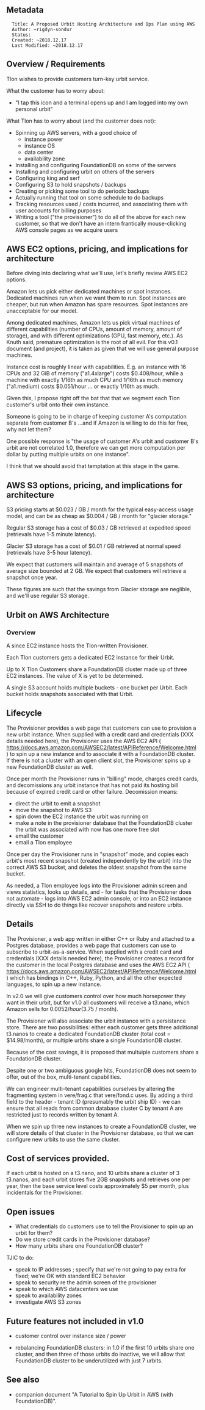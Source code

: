 ## Metadata
```
  Title: A Proposed Urbit Hosting Architecture and Ops Plan using AWS
  Author: ~rigdyn-sondur
  Status: 
  Created: ~2018.12.17
  Last Modified: ~2018.12.17
```

## Overview / Requirements

Tlon wishes to provide customers turn-key urbit service.

What the customer has to worry about:

* "I tap this icon and a terminal opens up and I am logged into my own personal urbit"

What Tlon has to worry about (and the customer does not):

* Spinning up AWS servers, with a good choice of
    * instance power
	* instance OS
	* data center
	* availability zone
* Installing and configuring FoundationDB on some of the servers
* Installing and configuring urbit on others of the servers
* Configuring king and serf
* Configuring S3 to hold snapshots / backups
* Creating or picking some tool to do periodic backups
* Actually running that tool on some schedule to do backups
* Tracking resources used / costs incurred, and associating them with user accounts for billing purposes
* Writing a tool ("the provisioner") to do all of the above for each new customer, so that we don't have an intern frantically mouse-clicking AWS console pages as we acquire users

## AWS EC2 options, pricing, and implications for architecture

Before diving into declaring what we'll use, let's briefly review AWS
EC2 options.

Amazon lets us pick either dedicated machines or spot instances.
Dedicated machines run when we want them to run. Spot instances are
cheaper, but run when Amazon has spare resources.  Spot instances are
unacceptable for our model.

Among dedicated machines, Amazon lets us pick virtual machines of
different capabilities (number of CPUs, amount of memory, amount of
storage), and with different optimizations (GPU, fast memory, etc.).
As Knuth said, premature optimization is the root of all evil.  For
this v0.1 document (and project), it is taken as given that we will
use general purpose machines.

Instance cost is roughly linear with capabilities.  E.g. an instance
with 16 CPUs and 32 GiB of memory ("a1.4xlarge") costs $0.408/hour,
while a machine with exactly 1/16th as much CPU and 1/16th as much
memory ("a1.medium) costs $0.051/hour ... or exactly 1/16th as much.

Given this, I propose right off the bat that that we segment each Tlon
customer's urbit onto their own instance.

Someone is going to be in charge of keeping customer A's computation
separate from customer B's ...and if Amazon is willing to do this for
free, why not let them?

One possible response is "the usage of customer A's urbit and customer
B's urbit are not correlated 1.0, therefore we can get more
computation per dollar by putting multiple urbits on one instance".

I think that we should avoid that temptation at this stage in the game.

## AWS S3 options, pricing, and implications for architecture

S3 pricing starts at $0.023 / GB / month for the typical easy-access
usage model, and can be as cheap as $0.004 / GB / month for "glacier
storage." 

Regular S3 storage has a cost of $0.03 / GB retrieved at expedited
speed (retrievals have 1-5 minute latency).

Glacier S3 storage has a cost of $0.01 / GB retrieved at normal speed
(retrievals have 3-5 hour latency).


We expect that customers will maintain and average of 5 snapshots of
average size bounded at 2 GB.  We expect that customers will retrieve
a snapshot once year.

These figures are such that the savings from Glacier storage are
neglible, and we'll use regular S3 storage.

## Urbit on AWS Architecture 

### Overview

A since EC2 instance hosts the Tlon-written Provisioner.

Each Tlon customers gets a dedicated EC2 instance for their Urbit.

Up to X Tlon Customers share a FoundationDB cluster made up of three
EC2 instances.  The value of X is yet to be determined.

A single S3 account holds multiple buckets - one bucket per Urbit.
Each bucket holds snapshots associated with that Urbit.

## Lifecycle

The Provisioner provides a web page that customers can use to
provision a new urbit instance.  When supplied with a credit card and
credentials (XXX details needed here), the Provisioner uses the AWS
EC2 API ( https://docs.aws.amazon.com/AWSEC2/latest/APIReference/Welcome.html )
to spin up a new instance and to associate it with a FoundationDB
cluster.  If there is not a cluster with an open client slot, the
Provisioner spins up a new FoundationDB cluster as well.

Once per month the Provisioner runs in "billing" mode, charges credit
cards, and decomissions any urbit instance that has not paid its
hosting bill because of expired credit card or other failure.  Decomission means:
* direct the urbit to emit a snapshot
* move the snapshot to AWS S3
* spin down the EC2 instance the urbit was running on
* make a note in the provisioner database that the FoundationDB cluster the urbit was associated with now has one more free slot
* email the customer
* email a Tlon employee

Once per day the Provisioner runs in "snapshot" mode, and copies each
urbit's most recent snapshot (created independently by the urbit) into
the correct AWS S3 bucket, and deletes the oldest snapshot from the
same bucket.

As needed, a Tlon employee logs into the Provisioner admin screen and
views statistics, looks up details, and - for tasks that the
Provisioner does not automate - logs into AWS EC2 admin console, or
into an EC2 instance directly via SSH to do things like recover
snapshots and restore urbits.

## Details

The Provisioner, a web app written in either C++ or Ruby and attached
to a Postgres database, provides a web page that customers can use to
subscribe to urbit-as-a-service.  When supplied with a credit card and
credentials (XXX details needed here), the Provisioner creates a
record for the customer in the local Postgres database and uses the
AWS EC2 API (
https://docs.aws.amazon.com/AWSEC2/latest/APIReference/Welcome.html )
which has bindings in C++, Ruby, Python, and all the other expected
languages, to spin up a new instance.

In v2.0 we will give customers control over how much horsepower they
want in their urbit, but for v1.0 all customers will receive a
t3.nano, which Amazon sells for $0.0052/hour ($3.75 / month).

The Provisioner will also associate the urbit instance with a
persistance store.  There are two possibilities: either each customer
gets three additional t3.nanos to create a dedicated FoundationDB
cluster (total cost = $14.98/month), or multiple urbits share a single
FoundationDB cluster.

Because of the cost savings, it is proposed that multuiple customers
share a FoundationDB cluster.

Despite one or two ambiguous google hits, FoundationDB does not seem
to offer, out of the box, multi-tenant capabilities.

We can engineer multi-tenant capabilities ourselves by altering the
fragmenting system in vere/frag.c that vere/fond.c uses.  By adding a
third field to the header - tenant ID (presumably the urbit ship ID) -
we can ensure that all reads from common database cluster C by tenant
A are restricted just to records written by tenant A.

When we spin up three new instances to create a FoundationDB cluster,
we will store details of that cluster in the Provisioner database, so
that we can configure new urbits to use the same cluster.

## Cost of services provided.

If each urbit is hosted on a t3.nano, and 10 urbits share a cluster of
3 t3.nanos, and each urbit stores five 2GB snapshots and retrieves one
per year, then the base service level costs approximately $5 per
month, plus incidentals for the Provisioner.


## Open issues

* What credentials do customers use to tell the Provisioner to spin up an urbit for them?  
* Do we store credit cards in the Provisioner database?
* How many urbits share one FoundationDB cluster?

TJIC to do:

* speak to IP addresses ; specify that we're not going to pay extra for fixed; we're OK with standard EC2 behavior
* speak to security re the admin screen of the provisioner
* speak to which AWS datacenters we use
* speak to availability zones
* investigate AWS S3 zones

## Future features not included in v1.0

* customer control over instance size / power

* rebalancing FoundationDB clusters: in 1.0 if the first 10 urbits
  share one cluster, and then three of those urbits do inactive, we
  will allow that FoundationDB cluster to be underutilized with just 7
  urbits.




## See also

* companion document "A Tutorial to Spin Up Urbit in AWS (with FoundationDB)".

